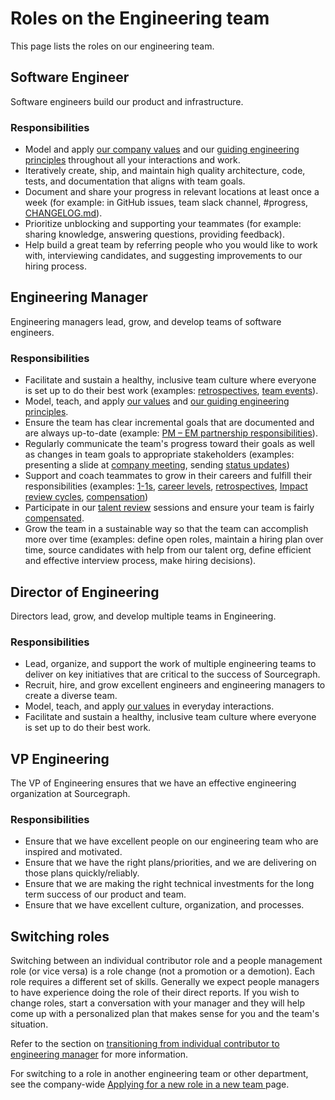 # Roles on the Engineering team

This page lists the roles on our engineering team.

## Software Engineer

Software engineers build our product and infrastructure.

### Responsibilities

- Model and apply [our company values](../../../../company-info-and-process/values/index.md) and our [guiding engineering principles](index.md#guiding-principles) throughout all your interactions and work.
- Iteratively create, ship, and maintain high quality architecture, code, tests, and documentation that aligns with team goals.
- Document and share your progress in relevant locations at least once a week (for example: in GitHub issues, team slack channel, #progress, [CHANGELOG.md](https://github.com/sourcegraph/sourcegraph/blob/main/CHANGELOG.md)).
- Prioritize unblocking and supporting your teammates (for example: sharing knowledge, answering questions, providing feedback).
- Help build a great team by referring people who you would like to work with, interviewing candidates, and suggesting improvements to our hiring process.

## Engineering Manager

Engineering managers lead, grow, and develop teams of software engineers.

### Responsibilities

- Facilitate and sustain a healthy, inclusive team culture where everyone is set up to do their best work (examples: [retrospectives](../../../../company-info-and-process/communication/retrospectives.md), [team events](../../../../benefits-pay-perks/benefits-perks/travel/index.md#team-events)).
- Model, teach, and apply [our values](../../../../company-info-and-process/values/index.md) and [our guiding engineering principles](../process/principles-and-practices.md).
- Ensure the team has clear incremental goals that are documented and are always up-to-date (example: [PM – EM partnership responsibilities](../../product/roles/product_manager_engineering_manager_responsibilities.md)).
- Regularly communicate the team's progress toward their goals as well as changes in team goals to appropriate stakeholders (examples: presenting a slide at [company meeting](../../../../company-info-and-process/communication/company_meeting.md), sending [status updates](../tools/engineering-management.md#status-updates))
- Support and coach teammates to grow in their careers and fulfill their responsibilities (examples: [1-1s](../../../../company-info-and-process/communication/1-1.md), [career levels](../career-development/framework.md), [retrospectives](../../../../company-info-and-process/communication/retrospectives.md), [Impact review cycles](../../../../departments/people-talent/people-ops/process/impact-reviews.md), [compensation](../../../../benefits-pay-perks/pay-expenses/compensation/index.md))
- Participate in our [talent review](../career-development/talent-review-process.md) sessions and ensure your team is fairly [compensated](../../../../benefits-pay-perks/pay-expenses/compensation/index.md).
- Grow the team in a sustainable way so that the team can accomplish more over time (examples: define open roles, maintain a hiring plan over time, source candidates with help from our talent org, define efficient and effective interview process, make hiring decisions).

## Director of Engineering

Directors lead, grow, and develop multiple teams in Engineering.

### Responsibilities

- Lead, organize, and support the work of multiple engineering teams to deliver on key initiatives that are critical to the success of Sourcegraph.
- Recruit, hire, and grow excellent engineers and engineering managers to create a diverse team.
- Model, teach, and apply [our values](../../../../company-info-and-process/values/index.md) in everyday interactions.
- Facilitate and sustain a healthy, inclusive team culture where everyone is set up to do their best work.

## VP Engineering

The VP of Engineering ensures that we have an effective engineering organization at Sourcegraph.

### Responsibilities

- Ensure that we have excellent people on our engineering team who are inspired and motivated.
- Ensure that we have the right plans/priorities, and we are delivering on those plans quickly/reliably.
- Ensure that we are making the right technical investments for the long term success of our product and team.
- Ensure that we have excellent culture, organization, and processes.

## Switching roles

Switching between an individual contributor role and a people management role (or vice versa) is a role change (not a promotion or a demotion). Each role requires a different set of skills. Generally we expect people managers to have experience doing the role of their direct reports. If you wish to change roles, start a conversation with your manager and they will help come up with a personalized plan that makes sense for you and the team's situation.

Refer to the section on [transitioning from individual contributor to engineering manager](../tools/engineering-management.md##transitioning-from-individual-contributor-to-engineering-manager) for more information.

For switching to a role in another engineering team or other department, see the company-wide [Applying for a new role in a new team
](../../../../company-info-and-process/working-at-sourcegraph/switching-teams.md) page.
